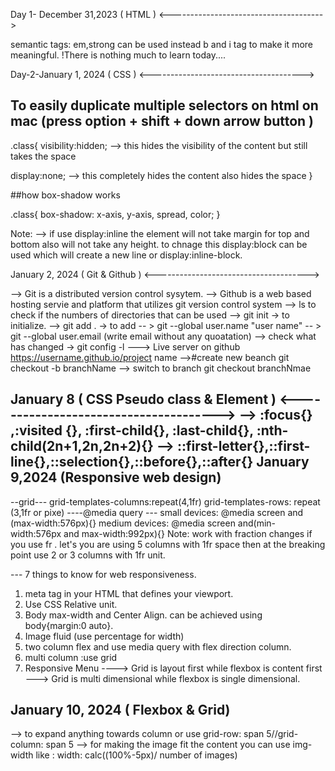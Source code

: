Day 1- December 31,2023 ( HTML )
<-------------------------------------->

semantic tags: em,strong can be used instead b and i tag to make it more meaningful.
!There is nothing much to learn today....

Day-2-January 1,  2024 ( CSS )
<-------------------------------------->

## To easily duplicate multiple selectors on html on mac (press option + shift + down arrow button )

.class{
visibility:hidden;   --> this hides the visibility of the content but still takes the space

display:none;   --> this completely hides the content also hides the space 
}

##how box-shadow works

.class{
box-shadow: x-axis, y-axis, spread, color;
}

Note: --> if use display:inline the element will not take margin  for top and bottom also will not take any height.
to chnage this display:block can be used which will create a new line or display:inline-block.

January 2, 2024 ( Git & Github )
<-------------------------------------->

--> Git is a distributed version control sysytem.
--> Github is a web based hosting servie and platform that utilizes git version control system
--> ls to check if the numbers of directories that can be used
--> git init -> to initialize.
--> git add . -> to add
-- > git --global user.name "user name"
-- > git --global user.email (write email without any quoatation) 
--> check what has changed -> git config -l
---> Live server on github https://username.github.io/project name
-->#create new beanch git checkout -b branchName
--> switch to branch git checkout branchNmae

January 8 ( CSS Pseudo class & Element )
<-------------------------------------->
--> :focus{} ,:visited {}, :first-child{}, :last-child{}, :nth-child(2n+1,2n,2n+2){}
--> ::first-letter{},::first-line{},::selection{},::before{},::after{}
January 9,2024 (Responsive web design)
--------------------------------
--grid---
grid-templates-columns:repeat(4,1fr)
grid-templates-rows: repeat (3,1fr or pixe)
----@media query ---
small devices: @media screen and (max-width:576px){}
medium devices: @media screen and(min-width:576px and max-width:992px){}
Note: work with fraction changes if you use fr . let's you are using 5 columns with 1fr space then at the breaking point use 2 or 3 columns with 1fr unit. 


--- 7 things to know for web responsiveness.
1. meta tag in your HTML that defines your viewport.
2. Use CSS Relative unit.
3. Body max-width and Center Align. can be achieved using body{margin:0 auto}.
4. Image fluid (use percentage for width)
5. two column flex and use media query with flex direction column.
6. multi column :use grid
7. Responsive Menu
----> Grid is layout first while flexbox is content first
---> Grid is multi dimensional while flexbox is single dimensional.

January 10, 2024 ( Flexbox & Grid)
----------------------------------
--> to expand anything towards column or use grid-row: span 5//grid-column: span 5
--> for making the image fit the content you can use img-width like : width: calc((100%-5px)/ number of images)